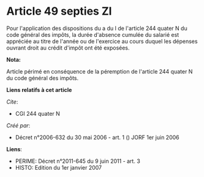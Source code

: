 # Article 49 septies ZI

Pour l'application des dispositions du a du I de l'article 244 quater N du code général des impôts, la durée d'absence
cumulée du salarié est appréciée au titre de l'année ou de l'exercice au cours duquel les dépenses ouvrant droit au crédit
d'impôt ont été exposées.

**Nota:**

Article périmé en conséquence de la péremption de l'article 244 quater N du code général des impôts.

**Liens relatifs à cet article**

_Cite_:

  - CGI 244 quater N

_Créé par_:

  - Décret n°2006-632 du 30 mai 2006 - art. 1 () JORF 1er juin 2006

**Liens**:

  - PERIME: Décret n°2011-645 du 9 juin 2011 - art. 3
  - HISTO: Edition du 1er janvier 2007
